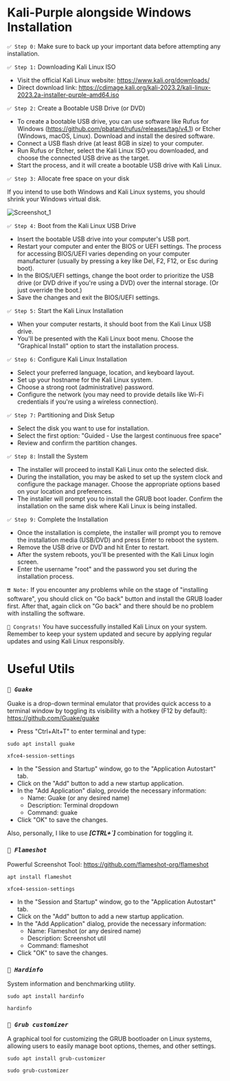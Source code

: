 Kali-Purple alongside Windows Installation
====================================================================================================================

`✅ Step 0:` Make sure to back up your important data before attempting any installation. 

`✅ Step 1:` Downloading Kali Linux ISO

- Visit the official Kali Linux website: https://www.kali.org/downloads/
- Direct download link: https://cdimage.kali.org/kali-2023.2/kali-linux-2023.2a-installer-purple-amd64.iso

`✅ Step 2:` Create a Bootable USB Drive (or DVD)

- To create a bootable USB drive, you can use software like Rufus for Windows (https://github.com/pbatard/rufus/releases/tag/v4.1) or Etcher (Windows, macOS, Linux). Download and install the desired software.
- Connect a USB flash drive (at least 8GB in size) to your computer.
- Run Rufus or Etcher, select the Kali Linux ISO you downloaded, and choose the connected USB drive as the target.
- Start the process, and it will create a bootable USB drive with Kali Linux.

`✅ Step 3:`  Allocate free space on your disk

If you intend to use both Windows and Kali Linux systems, you should shrink your Windows virtual disk.

![Screenshot_1](https://github.com/AlexeyLepov/KaliPurpleAlongsideWindows/assets/77492646/b1668e0c-b5e9-4b2b-a699-7d763786d452)

`✅ Step 4:` Boot from the Kali Linux USB Drive

- Insert the bootable USB drive into your computer's USB port.
- Restart your computer and enter the BIOS or UEFI settings. The process for accessing BIOS/UEFI varies depending on your computer manufacturer (usually by pressing a key like Del, F2, F12, or Esc during boot).
- In the BIOS/UEFI settings, change the boot order to prioritize the USB drive (or DVD drive if you're using a DVD) over the internal storage. (Or just override the boot.)
- Save the changes and exit the BIOS/UEFI settings.

`✅ Step 5:` Start the Kali Linux Installation

- When your computer restarts, it should boot from the Kali Linux USB drive.
- You'll be presented with the Kali Linux boot menu. Choose the "Graphical Install" option to start the installation process.

`✅ Step 6:` Configure Kali Linux Installation

- Select your preferred language, location, and keyboard layout.
- Set up your hostname for the Kali Linux system.
- Choose a strong root (administrative) password.
- Configure the network (you may need to provide details like Wi-Fi credentials if you're using a wireless connection).

`✅ Step 7:` Partitioning and Disk Setup

- Select the disk you want to use for installation.
- Select the first option: "Guided - Use the largest continuous free space"
- Review and confirm the partition changes.

`✅ Step 8:` Install the System

- The installer will proceed to install Kali Linux onto the selected disk.
- During the installation, you may be asked to set up the system clock and configure the package manager. Choose the appropriate options based on your location and preferences.
- The installer will prompt you to install the GRUB boot loader. Confirm the installation on the same disk where Kali Linux is being installed.

`✅ Step 9:` Complete the Installation

- Once the installation is complete, the installer will prompt you to remove the installation media (USB/DVD) and press Enter to reboot the system.
- Remove the USB drive or DVD and hit Enter to restart.
- After the system reboots, you'll be presented with the Kali Linux login screen.
- Enter the username "root" and the password you set during the installation process.

`❗❗ Note:` If you encounter any problems while on the stage of "installing software", you should click on "Go back" button and install the GRUB loader first. After that, again click on "Go back" and there should be no problem with installing the software.

`🎉 Congrats!` You have successfully installed Kali Linux on your system. Remember to keep your system updated and secure by applying regular updates and using Kali Linux responsibly.



Useful Utils
====================================================================================================================


### ***`🔵 Guake `*** 

Guake is a drop-down terminal emulator that provides quick access to a terminal window by toggling its visibility with a hotkey (F12 by default): https://github.com/Guake/guake

- Press "Ctrl+Alt+T" to enter terminal and type:
```
sudo apt install guake
```

```
xfce4-session-settings
```
- In the "Session and Startup" window, go to the "Application Autostart" tab.
- Click on the "Add" button to add a new startup application.
- In the "Add Application" dialog, provide the necessary information:
  - Name: Guake (or any desired name)
  - Description: Terminal dropdown
  - Command: guake
- Click "OK" to save the changes.

Also, personally, I like to use _**[CTRL+`]**_ combination for toggling it.

### ***`🔵 Flameshot `*** 

Powerful Screenshot Tool: https://github.com/flameshot-org/flameshot

```
apt install flameshot
```
```
xfce4-session-settings
```
- In the "Session and Startup" window, go to the "Application Autostart" tab.
- Click on the "Add" button to add a new startup application.
- In the "Add Application" dialog, provide the necessary information:
  - Name: Flameshot (or any desired name)
  - Description: Screenshot util
  - Command: flameshot
- Click "OK" to save the changes.

### ***`🔵 Hardinfo `*** 

System information and benchmarking utility.

```
sudo apt install hardinfo
```
```
hardinfo
```

### ***`🔵 Grub customizer `*** 

A graphical tool for customizing the GRUB bootloader on Linux systems, allowing users to easily manage boot options, themes, and other settings.

```
sudo apt install grub-customizer
```
```
sudo grub-customizer
```
